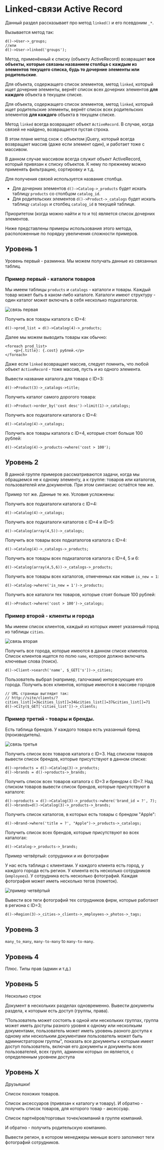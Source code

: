 Linked-связи Active Record
===================================

Данный раздел рассказывает про метод `linked()` и его псевдоним `_*`.

Вызывается метод так:

	d()->User->_groups;
	//или
	d()->User->linked('groups');

Метод, применённый к списку (объекту ActiveRecord) возвращает **все объекты, которые связаны названием столбца с каждым из элементов текущего списка, будь то дочерние элементы или родительские**. 

Для объекта, содержащего список элементов, метод `linked`, который ищет дочерние элементы, вернёт список всех дочерних элементов **для каждого** объекта в текущем списке.

Для объекта, содержащего список элементов, метод `linked`, который ищет родительские элементы, вернёт список всех родительских элементов **для каждого** объекта в текущем списке.

Метод `linked` всегда возвращает объект `ActiveRecord`. В случае, когда связей не найдено, возвращается пустая строка. 

В этом плане метод схож с объектом jQuery, который всегда возвращает массив (даже если элемент один), и работает тоже с массивом.

В данном случае массивом всегда служит объект ActiveRecord, который привязан к списку объектов. К нему по прежнему можно применять фильтрацию, сортировку и т.д.

Для получения связей используется название столбца.

* Для дочерних элементов `d()->Catalog->_products` будет искать таблицу `products` со столбцом `catalog_id`.
* Для родительских элементов `d()->Product->_catalogs` будет искать таблицу `catalogs` и столбец `catalog_id` в текущей таблице.

Приоритетом (когда можно найти и то и то) является список дочерних элементов. 

Ниже представлены примеры использования этого метода, расположенные по порядку увеличения сложности примеров.

Уровень 1
---------

Уровень первый - разминка. Мы можем получать данные из связанных таблиц.

### Пример первый - каталоги товаров

Мы имеем таблицы `products` и `catalogs` - каталоги и товары. Каждый товар может быть в каком-либо каталоге. Каталоги имеют структуру - один каталог может включать в себя несколько подкаталогов.

![связь первая](http://doit-cms.ru/storage/d026acd6ddde3af65b5b0c64da194577.png)


Получить все товары каталога с ID=4:

	d()->prod_list = d()->Catalog(4)->_products;

Далее мы можем выводить товары как обычно:

	<foreach prod_list>
		<p>{.title}: {.cost} рублей.</p>
	</foreach>

Даже если `linked` возвращает массив, следует помнить, что любой объект `ActiveRecord` - тоже массив, пусть и из одного элемента.

Вывести название каталога для товара с ID=3:

	d()->Product(3)->_catalogs->title;

Получить каталог самого дорогого товара:

	d()->Product->order_by('cost desc')->limit(1)->_catalogs;

Получить все подкаталоги каталога c ID=4:

	d()->Catalog(4)->_catalogs;

Получить все товары каталога с ID=4, которые стоят больше 100 рублей:

	d()->Catalog(4)->_products->where('cost > 100');

Уровень 2
---------

В данной группе примеров рассматриваются задачи, когда мы обращаемся не к одному элементу, а к группе: товаров или каталогов, пользователей или документов. При этом синтаксис остаётся тем же.

Пример тот же. Данные те же. Условия усложнены:

Получить все подкаталоги каталога с ID=4:

	d()->Catalog(4)->_catalogs;

Получить все подкаталоги каталогов с ID=4 и ID=5:

	d()->Catalog(array(4,5))->_catalogs;

Получить все товары всех подкаталогов каталога c ID=4:

	d()->Catalog(4)->_catalogs->_products;

Получить все товары всех подкаталогов каталога c ID=4, 5 и 6:

	d()->Catalog(array(4,5,6))->_catalogs->_products;



Получить все товары всех каталогов, отмеченных как новые `is_new = 1`:

	d()->Catalog->where('is_new = 1')->_products;

Получить все каталоги тех товаров, которые стоят больше 100 рублей:

	d()->Product->where('cost > 100')->_catalogs;

### Пример второй - клиенты и города 

Мы имеем список клиентов, каждый из которых имеет указанный город из таблицы `cities`.

![связь вторая](http://doit-cms.ru/storage/8d4c4fbb2a7e36700b6feae99cd43587.png)

Получить все города, которые имеются в данном списке клиентов. Список клиентов ищется по полю `name`, которое должно включать ключевые слова (поиск).

	d()->Client->search('name', $_GET['s'])->_cities;

Пользователь выбрал (например, галочками) интересующие его города. Получить всех клиентов, которые имеются в массиве городов 

	// URL страницы выглядит так:
	// http://site/clients/?cities_list[]=3&cities_list[]=34&cities_list[]=37&cities_list[]=71
	d()->City($_GET['cities_list'])->_clients;

### Пример третий - товары и бренды.

Есть таблица брендов. У каждого товара есть указанный бренд (производитель).

![связь третья](http://doit-cms.ru/storage/1fc292b1de718a18c5bc0b103ad6c41a.png)

Получить список всех товаров каталога с ID=3. Над списком товаров вывести список брендов, которые присутствуют в данном списке:

	d()->products = d()->Catalog(3)->_products;
	d()->brands = d()->products->_brands;

Получить список всех товаров каталога с ID=3 и брендом с ID=7. Над списком товаров вывести список брендов, которые присутствуют в каталоге:

	d()->products = d()->Catalog(3)->_products->where('brand_id = ?', 7);
	d()->brands=d()->Catalog(3)->_products->_brands;

Получить список каталогов, в которых есть товары с брендом "Apple":

	d()->Brand->where('title = ?', "Apple")->_products->_catalogs;

Получить список всех брендов, которые присутствуют во всех каталогах:
	
	d()->Catalog->_products->_brands;

Пример четвёртый: сотрудники и их фотографии

У нас есть таблица с клиентами. У каждого клиента есть город, у каждого города есть регион. У клиента есть несколько сотрудников (`employees`). У сотрудника есть несколько фотографий. Каждая фотография может иметь несколько тегов (пометок).

![пример четвёртый](http://doit-cms.ru/storage/fc963c798025ecb0c81e0aba35fa8424.png)

Вывести все теги фотографий тех сотрудников фирм, которые работают в региона с ID=3;

	d()->Region(3)->_cities->_clients->_employees->_photos->_tags; 


Уровень 3
---------

`many_to_many`, `many-to-many` to `many-to-many`.

Уровень 4
---------


Плюс. Типы прав (админ и т.д.)

Уровень 5
---------

Несколько строк

Документ в нескольких разделах одновременно. Вывести документы раздела, к которым есть доступ (группы, права).

"Пользователь может состоять в одной или нескольких группах, группа может иметь доступы разного уровня к одному или несколкьим документами, пользователь может иметь уровень разного доступа к одному или нескольким документами пользователь может быть администратором группы", показать все документы к которым имеет доступ пользователь, включая его документы и документы всех пользователей, всех групп, админом которых он является, с определенным уровнем доступа


Уровень X
---------

Друзьяшки!

Список похожих товаров.

Список аксессуаров (привязан к каталогу и товару). И обратно - получить список товаров, для которого товар - аксессуар.

Список партнёров/торговых точек/компаний в группе компаний.

И обратно - получить родительскую компанию.

Вывести регион, в котором менеджеры меньше всего заполняют теги фотографий сотрудников.


